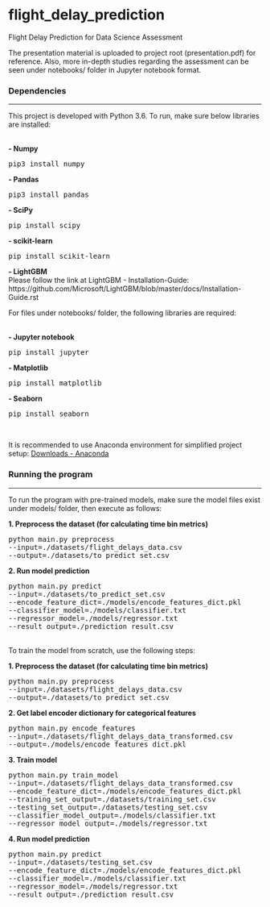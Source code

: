 # flight_delay_prediction
Flight Delay Prediction for Data Science Assessment

The presentation material is uploaded to project root (presentation.pdf) for reference. Also, more in-depth studies regarding the assessment can be seen under notebooks/ folder in Jupyter notebook format.


### Dependencies
------

This project is developed with Python 3.6.
To run, make sure below libraries are installed:

<br />
<span><b>- Numpy </b><pre>pip3 install numpy </pre></span>
<span><b>- Pandas </b><pre>pip3 install pandas </pre> </span>
<span><b>- SciPy </b><pre>pip install scipy </pre> </span>
<span><b>- scikit-learn </b><pre>pip install scikit-learn </pre> </span>
<span><b>- LightGBM </b><br />
Please follow the link at LightGBM - Installation-Guide: https://github.com/Microsoft/LightGBM/blob/master/docs/Installation-Guide.rst
</span>
<br />

For files under notebooks/ folder, the following libraries are required:

<br />
<span><b>- Jupyter notebook </b><pre>pip install jupyter </pre></span> 
<span><b>- Matplotlib </b><pre>pip install matplotlib </pre> </span>
<span><b>- Seaborn </b><pre>pip install seaborn </pre> </span>
<br />

It is recommended to use Anaconda environment for simplified project setup: [Downloads - Anaconda](https://www.anaconda.com/download/)


### Running the program
------

To run the program with pre-trained models, make sure the model files exist under models/ folder, then execute as follows:

<span><b>1. Preprocess the dataset (for calculating time bin metrics)</b><pre>python main.py preprocess --input=./datasets/flight_delays_data.csv --output=./datasets/to_predict_set.csv</pre></span>

<span><b>2. Run model prediction</b><pre>python main.py predict --input=./datasets/to_predict_set.csv --encode_feature_dict=./models/encode_features_dict.pkl --classifier_model=./models/classifier.txt --regressor_model=./models/regressor.txt --result_output=./prediction_result.csv</pre></span>

<br />
To train the model from scratch, use the following steps:

<span><b>1. Preprocess the dataset (for calculating time bin metrics)</b><pre>python main.py preprocess --input=./datasets/flight_delays_data.csv --output=./datasets/to_predict_set.csv</pre></span>

<span><b>2. Get label encoder dictionary for categorical features</b><pre>python main.py encode_features --input=./datasets/flight_delays_data_transformed.csv --output=./models/encode_features_dict.pkl</pre></span>

<span><b>3. Train model</b><pre>python main.py train_model --input=./datasets/flight_delays_data_transformed.csv --encode_feature_dict=./models/encode_features_dict.pkl --training_set_output=./datasets/training_set.csv --testing_set_output=./datasets/testing_set.csv --classifier_model_output=./models/classifier.txt --regressor_model_output=./models/regressor.txt</pre></span>

<span><b>4. Run model prediction</b><pre>python main.py predict --input=./datasets/testing_set.csv --encode_feature_dict=./models/encode_features_dict.pkl --classifier_model=./models/classifier.txt --regressor_model=./models/regressor.txt --result_output=./prediction_result.csv</pre></span>

